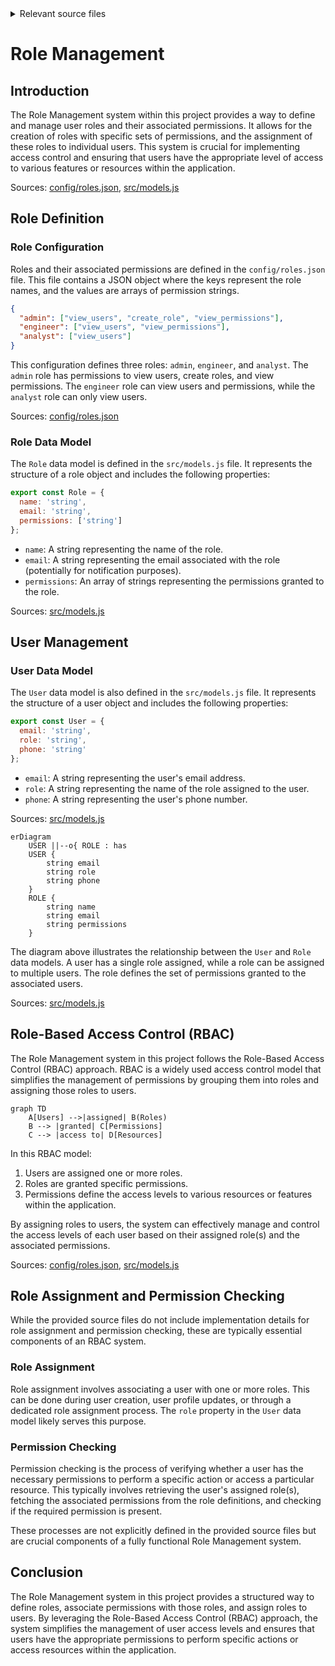<details>
<summary>Relevant source files</summary>

The following files were used as context for generating this wiki page:

- [config/roles.json](https://github.com/agattani123/access-control-service/blob/main/config/roles.json)
- [src/models.js](https://github.com/agattani123/access-control-service/blob/main/src/models.js)
</details>

# Role Management

## Introduction

The Role Management system within this project provides a way to define and manage user roles and their associated permissions. It allows for the creation of roles with specific sets of permissions, and the assignment of these roles to individual users. This system is crucial for implementing access control and ensuring that users have the appropriate level of access to various features or resources within the application.

Sources: [config/roles.json](), [src/models.js]()

## Role Definition

### Role Configuration

Roles and their associated permissions are defined in the `config/roles.json` file. This file contains a JSON object where the keys represent the role names, and the values are arrays of permission strings.

```json
{
  "admin": ["view_users", "create_role", "view_permissions"],
  "engineer": ["view_users", "view_permissions"],
  "analyst": ["view_users"]
}
```

This configuration defines three roles: `admin`, `engineer`, and `analyst`. The `admin` role has permissions to view users, create roles, and view permissions. The `engineer` role can view users and permissions, while the `analyst` role can only view users.

Sources: [config/roles.json]()

### Role Data Model

The `Role` data model is defined in the `src/models.js` file. It represents the structure of a role object and includes the following properties:

```javascript
export const Role = {
  name: 'string',
  email: 'string',
  permissions: ['string']
};
```

- `name`: A string representing the name of the role.
- `email`: A string representing the email associated with the role (potentially for notification purposes).
- `permissions`: An array of strings representing the permissions granted to the role.

Sources: [src/models.js]()

## User Management

### User Data Model

The `User` data model is also defined in the `src/models.js` file. It represents the structure of a user object and includes the following properties:

```javascript
export const User = {
  email: 'string',
  role: 'string',
  phone: 'string'
};
```

- `email`: A string representing the user's email address.
- `role`: A string representing the name of the role assigned to the user.
- `phone`: A string representing the user's phone number.

Sources: [src/models.js]()

```mermaid
erDiagram
    USER ||--o{ ROLE : has
    USER {
        string email
        string role
        string phone
    }
    ROLE {
        string name
        string email
        string permissions
    }
```

The diagram above illustrates the relationship between the `User` and `Role` data models. A user has a single role assigned, while a role can be assigned to multiple users. The role defines the set of permissions granted to the associated users.

Sources: [src/models.js]()

## Role-Based Access Control (RBAC)

The Role Management system in this project follows the Role-Based Access Control (RBAC) approach. RBAC is a widely used access control model that simplifies the management of permissions by grouping them into roles and assigning those roles to users.

```mermaid
graph TD
    A[Users] -->|assigned| B(Roles)
    B --> |granted| C[Permissions]
    C --> |access to| D[Resources]
```

In this RBAC model:

1. Users are assigned one or more roles.
2. Roles are granted specific permissions.
3. Permissions define the access levels to various resources or features within the application.

By assigning roles to users, the system can effectively manage and control the access levels of each user based on their assigned role(s) and the associated permissions.

Sources: [config/roles.json](), [src/models.js]()

## Role Assignment and Permission Checking

While the provided source files do not include implementation details for role assignment and permission checking, these are typically essential components of an RBAC system.

### Role Assignment

Role assignment involves associating a user with one or more roles. This can be done during user creation, user profile updates, or through a dedicated role assignment process. The `role` property in the `User` data model likely serves this purpose.

### Permission Checking

Permission checking is the process of verifying whether a user has the necessary permissions to perform a specific action or access a particular resource. This typically involves retrieving the user's assigned role(s), fetching the associated permissions from the role definitions, and checking if the required permission is present.

These processes are not explicitly defined in the provided source files but are crucial components of a fully functional Role Management system.

## Conclusion

The Role Management system in this project provides a structured way to define roles, associate permissions with those roles, and assign roles to users. By leveraging the Role-Based Access Control (RBAC) approach, the system simplifies the management of user access levels and ensures that users have the appropriate permissions to perform specific actions or access resources within the application.